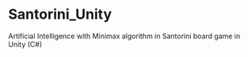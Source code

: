 # Santorini_Unity
Artificial Intelligence with Minimax algorithm in Santorini board game in Unity (C#)
